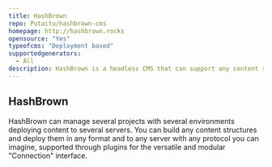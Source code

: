 ```yaml
---
title: HashBrown
repo: Putaitu/hashbrown-cms
homepage: http://hashbrown.rocks
opensource: "Yes"
typeofcms: "Deployment based"
supportedgenerators:
  - All
description: HashBrown is a headless CMS that can support any content structure or deployment flow you can imagine.
---
```

## HashBrown
HashBrown can manage several projects with several environments deploying content to several servers. You can build any content structures and deploy them in any format and to any server with any protocol you can imagine, supported through plugins for the versatile and modular "Connection" interface.

